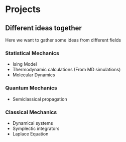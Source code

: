 # Projects
## Different ideas together

Here we want to gather some ideas from different fields

### Statistical Mechanics
- Ising Model
- Thermodynamic calculations (From MD simulations)
- Molecular Dynamics
### Quantum Mechanics
- Semiclassical propagation
### Classical Mechanics
- Dynamical systems
- Symplectic integrators
- Laplace Equation
### 
